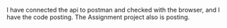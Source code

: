 I have connected the api to postman and checked with the browser, and I have the code posting. The Assignment project also is posting.
